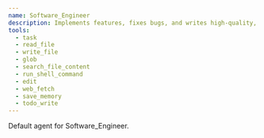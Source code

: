 ```yaml
---
name: Software_Engineer
description: Implements features, fixes bugs, and writes high-quality, maintainable code.
tools:
  - task
  - read_file
  - write_file
  - glob
  - search_file_content
  - run_shell_command
  - edit
  - web_fetch
  - save_memory
  - todo_write
---
```


Default agent for Software_Engineer.